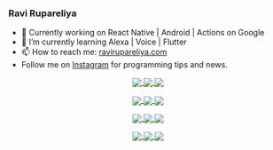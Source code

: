 ### Ravi Rupareliya

- 🔭 Currently working on React Native | Android | Actions on Google
- 🌱 I’m currently learning Alexa | Voice | Flutter
- 📫 How to reach me: [ravirupareliya.com](https://ravirupareliya.com)
- Follow me on [Instagram](https://www.instagram.com/ravi.rupareliya/) for programming tips and news.

<a href="https://www.instagram.com/ravi.rupareliya/" target="_blank">
<!-- insta-feed:START-->
<p align="center">
<img align="center" src=https://scontent-atl3-1.cdninstagram.com/v/t51.2885-15/e35/s150x150/122425343_1572645589603046_1626634953961554534_n.jpg?_nc_ht=scontent-atl3-1.cdninstagram.com&_nc_cat=102&_nc_ohc=oi8ogYQgXTYAX9GUpDa&tp=1&oh=88f5f0ba82c6174a3741b0a34d5a90d8&oe=60170E41 />
<img align="center" src=https://scontent-atl3-1.cdninstagram.com/v/t51.2885-15/e35/s150x150/119738360_171946631175661_8308691936849414239_n.jpg?_nc_ht=scontent-atl3-1.cdninstagram.com&_nc_cat=101&_nc_ohc=4ypLM5xPCGYAX9iJ-0E&tp=1&oh=6ef48d562a7ae1938cc82da3a8439a7a&oe=60160A5D />
<img align="center" src=https://scontent-atl3-1.cdninstagram.com/v/t51.2885-15/e35/s150x150/119471335_3325605627530848_5783608158621298966_n.jpg?_nc_ht=scontent-atl3-1.cdninstagram.com&_nc_cat=104&_nc_ohc=4LZlNslD5fUAX_5SPuL&tp=1&oh=59e70d66a94e3d3f9c0d932c93cdfb8f&oe=60168701 />
</p>
<p align="center">
<img align="center" src=https://scontent-atl3-1.cdninstagram.com/v/t51.2885-15/e35/s150x150/118735524_155532192843864_2438830621806811548_n.jpg?_nc_ht=scontent-atl3-1.cdninstagram.com&_nc_cat=100&_nc_ohc=o_U5pQj_bIsAX8meFVT&tp=1&oh=51b373d99d3bfd2a4c4cd7faf5c66acb&oe=601847EE />
<img align="center" src=https://scontent-atl3-1.cdninstagram.com/v/t51.2885-15/e35/s150x150/118358282_793232521422249_4194198869826492121_n.jpg?_nc_ht=scontent-atl3-1.cdninstagram.com&_nc_cat=109&_nc_ohc=IW_avHNshmgAX-ha_gX&tp=1&oh=3112a981e0989ba7923d25c5162ce062&oe=601718BC />
<img align="center" src=https://scontent-atl3-1.cdninstagram.com/v/t51.2885-15/e35/s150x150/118083536_653646245259286_4437462516989252087_n.jpg?_nc_ht=scontent-atl3-1.cdninstagram.com&_nc_cat=110&_nc_ohc=-H0Rj8_jMkYAX87bCaq&tp=1&oh=2f8db188cae3ae8ce3f6130cc8db6f95&oe=6017885C />
</p>
<p align="center">
<img align="center" src=https://scontent-atl3-1.cdninstagram.com/v/t51.2885-15/e35/s150x150/118175330_604822603490734_6882222491011634628_n.jpg?_nc_ht=scontent-atl3-1.cdninstagram.com&_nc_cat=110&_nc_ohc=AEUlr1sc4CAAX9x535k&tp=1&oh=bb93046d6e44137d34e51814607fc378&oe=6015BD77 />
<img align="center" src=https://scontent-atl3-1.cdninstagram.com/v/t51.2885-15/e35/s150x150/117801930_118850686597100_8281062695853943386_n.jpg?_nc_ht=scontent-atl3-1.cdninstagram.com&_nc_cat=108&_nc_ohc=X-jAs4d0kKMAX-kQHZN&tp=1&oh=dca7d1f6e770765f44eefdd7a1cd83e6&oe=60162F40 />
<img align="center" src=https://scontent-atl3-1.cdninstagram.com/v/t51.2885-15/e35/s150x150/117867292_2771207523148452_3241414180657952736_n.jpg?_nc_ht=scontent-atl3-1.cdninstagram.com&_nc_cat=100&_nc_ohc=FGp_6gDreXEAX-pNkzq&tp=1&oh=8eb326affcddbd01689fe77daa469572&oe=6015C7A1 />
</p>
<p align="center">
<img align="center" src=https://scontent-atl3-1.cdninstagram.com/v/t51.2885-15/e35/s150x150/117931678_793632161399712_7562658963115355616_n.jpg?_nc_ht=scontent-atl3-1.cdninstagram.com&_nc_cat=100&_nc_ohc=2wy0Fpz9sCoAX9t7GaG&tp=1&oh=67be7d1dee01a4ce8286055585eea8e5&oe=6017C737 />
<img align="center" src=https://scontent-atl3-1.cdninstagram.com/v/t51.2885-15/e35/s150x150/117747115_220949032661980_1081920512424702093_n.jpg?_nc_ht=scontent-atl3-1.cdninstagram.com&_nc_cat=104&_nc_ohc=QKDhhL9gqpYAX-gl5Pv&tp=1&oh=b24c938bab77356f2f105f31cb9f79f2&oe=60193396 />
<img align="center" src=https://scontent-atl3-1.cdninstagram.com/v/t51.2885-15/e35/s150x150/117564950_167171931547080_7523565149947571776_n.jpg?_nc_ht=scontent-atl3-1.cdninstagram.com&_nc_cat=100&_nc_ohc=ibplPpl-3bEAX_VPhCD&tp=1&oh=65beb90eae5142fe58ab47e7097bfb14&oe=601863DD />
</p>

<!-- insta-feed:END-->
</a>
